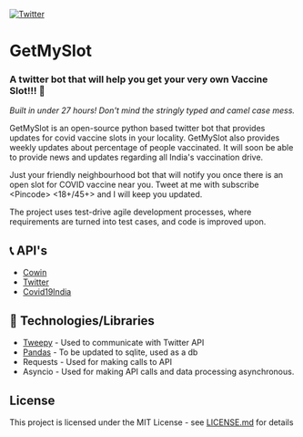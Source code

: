 [![Twitter](https://img.shields.io/badge/Twitter-skyblue.svg?style=for-the-badge&logo=twitter)](https://twitter.com/getmyslot)

# [](https://twitter.com/getmyslot)GetMySlot
### [](https://twitter.com/getmyslot)A twitter bot that will help you get your very own Vaccine Slot!!! 🤖

*Built in under 27 hours! Don't mind the stringly typed and camel case mess.*

GetMySlot is an open-source python based twitter bot that provides updates for covid vaccine slots in your locality. GetMySlot also provides weekly updates about percentage of people vaccinated. It will soon be able to provide news and updates regarding all India's vaccination drive.

Just your friendly neighbourhood bot that will notify you once there
is an open slot for COVID vaccine near you. Tweet at me with subscribe
<Pincode\> <18+/45+> and I will keep you updated.

The project uses test-drive agile development processes, where requirements are turned into test cases, and code is improved upon. 


## 📞 API's
* [Cowin](https://apisetu.gov.in/public/marketplace/api/cowin#/Appointment%20Availability%20APIs/findByPin) 
* [Twitter](http://developer.twitter.com/)
* [Covid19India](http://api.covid19india.org/csv/latest/vaccine_doses_statewise.csv)

## 👾 Technologies/Libraries
* [Tweepy](https://www.tweepy.org/) - Used to communicate with Twitter API
* [Pandas](https://pandas.pydata.org/) - To be updated to sqlite, used as a db
* Requests - Used for making calls to API
* Asyncio - Used for making API calls and data processing asynchronous. 

## [](https://github.com/pushpinderpalsingh/GetMySlot#license)License

This project is licensed under the MIT License - see [LICENSE.md](https://github.com/pushpinderpalsingh/GetMySlot/blob/main/LICENSE) for details

